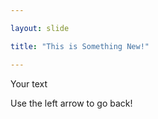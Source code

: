 ```yaml
---

layout: slide

title: "This is Something New!"

---
```


Your text

Use the left arrow to go back!

